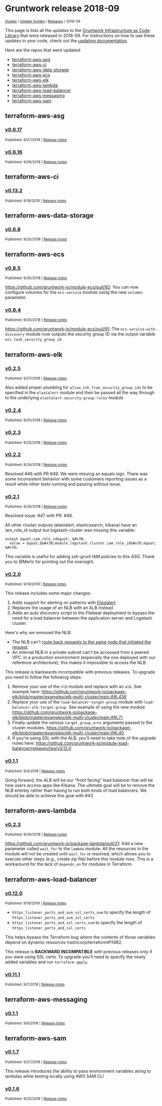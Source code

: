 
# Gruntwork release 2018-09

<p style={{marginTop: "-25px"}}><small><a href="/guides">Guides</a> / <a href="/guides/stay-up-to-date">Update Guides</a> / <a href="/guides/stay-up-to-date/releases">Releases</a> / 2018-09</small></p>

This page is lists all the updates to the [Gruntwork Infrastructure as Code 
Library](https://gruntwork.io/infrastructure-as-code-library/) that were released in 2018-09. For instructions 
on how to use these updates in your code, check out the [updating 
documentation](/guides/working-with-code/using-modules#updating).

Here are the repos that were updated:

- [terraform-aws-asg](#terraform-aws-asg)
- [terraform-aws-ci](#terraform-aws-ci)
- [terraform-aws-data-storage](#terraform-aws-data-storage)
- [terraform-aws-ecs](#terraform-aws-ecs)
- [terraform-aws-elk](#terraform-aws-elk)
- [terraform-aws-lambda](#terraform-aws-lambda)
- [terraform-aws-load-balancer](#terraform-aws-load-balancer)
- [terraform-aws-messaging](#terraform-aws-messaging)
- [terraform-aws-sam](#terraform-aws-sam)


## terraform-aws-asg


### [v0.6.17](https://github.com/gruntwork-io/terraform-aws-asg/releases/tag/v0.6.17)

<p style={{marginTop: "-20px", marginBottom: "10px"}}>
  <small>Published: 9/27/2018 | <a href="https://github.com/gruntwork-io/terraform-aws-asg/releases/tag/v0.6.17">Release notes</a></small>
</p>

<div style={{"overflow":"hidden","textOverflow":"ellipsis","display":"-webkit-box","WebkitLineClamp":10,"lineClamp":10,"WebkitBoxOrient":"vertical"}}>

  

</div>


### [v0.6.16](https://github.com/gruntwork-io/terraform-aws-asg/releases/tag/v0.6.16)

<p style={{marginTop: "-20px", marginBottom: "10px"}}>
  <small>Published: 9/26/2018 | <a href="https://github.com/gruntwork-io/terraform-aws-asg/releases/tag/v0.6.16">Release notes</a></small>
</p>

<div style={{"overflow":"hidden","textOverflow":"ellipsis","display":"-webkit-box","WebkitLineClamp":10,"lineClamp":10,"WebkitBoxOrient":"vertical"}}>

  

</div>



## terraform-aws-ci


### [v0.13.2](https://github.com/gruntwork-io/terraform-aws-ci/releases/tag/v0.13.2)

<p style={{marginTop: "-20px", marginBottom: "10px"}}>
  <small>Published: 9/18/2018 | <a href="https://github.com/gruntwork-io/terraform-aws-ci/releases/tag/v0.13.2">Release notes</a></small>
</p>

<div style={{"overflow":"hidden","textOverflow":"ellipsis","display":"-webkit-box","WebkitLineClamp":10,"lineClamp":10,"WebkitBoxOrient":"vertical"}}>

  

</div>



## terraform-aws-data-storage


### [v0.6.8](https://github.com/gruntwork-io/terraform-aws-data-storage/releases/tag/v0.6.8)

<p style={{marginTop: "-20px", marginBottom: "10px"}}>
  <small>Published: 9/20/2018 | <a href="https://github.com/gruntwork-io/terraform-aws-data-storage/releases/tag/v0.6.8">Release notes</a></small>
</p>

<div style={{"overflow":"hidden","textOverflow":"ellipsis","display":"-webkit-box","WebkitLineClamp":10,"lineClamp":10,"WebkitBoxOrient":"vertical"}}>

  

</div>



## terraform-aws-ecs


### [v0.8.5](https://github.com/gruntwork-io/terraform-aws-ecs/releases/tag/v0.8.5)

<p style={{marginTop: "-20px", marginBottom: "10px"}}>
  <small>Published: 9/30/2018 | <a href="https://github.com/gruntwork-io/terraform-aws-ecs/releases/tag/v0.8.5">Release notes</a></small>
</p>

<div style={{"overflow":"hidden","textOverflow":"ellipsis","display":"-webkit-box","WebkitLineClamp":10,"lineClamp":10,"WebkitBoxOrient":"vertical"}}>

  https://github.com/gruntwork-io/module-ecs/pull/92: You can now configure volumes for the `ecs-service` module using the new `volumes` parameter.

</div>


### [v0.8.4](https://github.com/gruntwork-io/terraform-aws-ecs/releases/tag/v0.8.4)

<p style={{marginTop: "-20px", marginBottom: "10px"}}>
  <small>Published: 9/20/2018 | <a href="https://github.com/gruntwork-io/terraform-aws-ecs/releases/tag/v0.8.4">Release notes</a></small>
</p>

<div style={{"overflow":"hidden","textOverflow":"ellipsis","display":"-webkit-box","WebkitLineClamp":10,"lineClamp":10,"WebkitBoxOrient":"vertical"}}>

  https://github.com/gruntwork-io/module-ecs/pull/91: The `ecs-service-with-discovery` module now outputs the security group ID via the output variable `ecs_task_security_group_id`.

</div>



## terraform-aws-elk


### [v0.2.5](https://github.com/gruntwork-io/terraform-aws-elk/releases/tag/v0.2.5)

<p style={{marginTop: "-20px", marginBottom: "10px"}}>
  <small>Published: 9/27/2018 | <a href="https://github.com/gruntwork-io/terraform-aws-elk/releases/tag/v0.2.5">Release notes</a></small>
</p>

<div style={{"overflow":"hidden","textOverflow":"ellipsis","display":"-webkit-box","WebkitLineClamp":10,"lineClamp":10,"WebkitBoxOrient":"vertical"}}>

  
Also added proper plumbing for `allow_ssh_from_security_group_ids` to be specified in the `elastalert` module and then be passed all the way through to the underlying `elastalert-security-group-rules` module

</div>


### [v0.2.4](https://github.com/gruntwork-io/terraform-aws-elk/releases/tag/v0.2.4)

<p style={{marginTop: "-20px", marginBottom: "10px"}}>
  <small>Published: 9/25/2018 | <a href="https://github.com/gruntwork-io/terraform-aws-elk/releases/tag/v0.2.4">Release notes</a></small>
</p>

<div style={{"overflow":"hidden","textOverflow":"ellipsis","display":"-webkit-box","WebkitLineClamp":10,"lineClamp":10,"WebkitBoxOrient":"vertical"}}>

  

</div>


### [v0.2.3](https://github.com/gruntwork-io/terraform-aws-elk/releases/tag/v0.2.3)

<p style={{marginTop: "-20px", marginBottom: "10px"}}>
  <small>Published: 9/25/2018 | <a href="https://github.com/gruntwork-io/terraform-aws-elk/releases/tag/v0.2.3">Release notes</a></small>
</p>

<div style={{"overflow":"hidden","textOverflow":"ellipsis","display":"-webkit-box","WebkitLineClamp":10,"lineClamp":10,"WebkitBoxOrient":"vertical"}}>

  

</div>


### [v0.2.2](https://github.com/gruntwork-io/terraform-aws-elk/releases/tag/v0.2.2)

<p style={{marginTop: "-20px", marginBottom: "10px"}}>
  <small>Published: 9/24/2018 | <a href="https://github.com/gruntwork-io/terraform-aws-elk/releases/tag/v0.2.2">Release notes</a></small>
</p>

<div style={{"overflow":"hidden","textOverflow":"ellipsis","display":"-webkit-box","WebkitLineClamp":10,"lineClamp":10,"WebkitBoxOrient":"vertical"}}>

  Resolved #46 with PR #49. We were missing an equals sign. There was some inconsistent behavior with some customers reporting issues as a result while other tests running and passing without issue.

</div>


### [v0.2.1](https://github.com/gruntwork-io/terraform-aws-elk/releases/tag/v0.2.1)

<p style={{marginTop: "-20px", marginBottom: "10px"}}>
  <small>Published: 9/24/2018 | <a href="https://github.com/gruntwork-io/terraform-aws-elk/releases/tag/v0.2.1">Release notes</a></small>
</p>

<div style={{"overflow":"hidden","textOverflow":"ellipsis","display":"-webkit-box","WebkitLineClamp":10,"lineClamp":10,"WebkitBoxOrient":"vertical"}}>

  Resolved issue: #47 with PR: #48.

All other cluster outputs (elastalert, elasticsearch, kibana) have an iam_role_id output but logstash-cluster was missing this variable:

```Hcl
output &quot;iam_role_id&quot; &#x7B;
  value = &quot;$&#x7B;module.logstash_cluster.iam_role_id&#x7D;&quot;
&#x7D;
```

This variable is useful for adding ssh-grunt IAM policies to this ASG. Thank you to @Merlz for pointing out the oversight.

</div>


### [v0.2.0](https://github.com/gruntwork-io/terraform-aws-elk/releases/tag/v0.2.0)

<p style={{marginTop: "-20px", marginBottom: "10px"}}>
  <small>Published: 9/19/2018 | <a href="https://github.com/gruntwork-io/terraform-aws-elk/releases/tag/v0.2.0">Release notes</a></small>
</p>

<div style={{"overflow":"hidden","textOverflow":"ellipsis","display":"-webkit-box","WebkitLineClamp":10,"lineClamp":10,"WebkitBoxOrient":"vertical"}}>

  This release includes some major changes:

1. Adds support for alerting on patterns with [Elastalert](https://github.com/Yelp/elastalert) 
1. Replaces the usage of an NLB with an ALB instead
1. Adds an auto discovery script to the Filebeat deployment to bypass the need for a load balancer between the application server and Logstash cluster.

Here&apos;s why we removed the NLB:

* The NLB can&apos;t [route back requests to the same node that initiated the request](https://forums.aws.amazon.com/thread.jspa?threadID=265344).
* An internal NLB in a private subnet can&apos;t be accessed from a peered VPC. In a production environment (especially the one deployed with our reference architecture), this makes it impossible to access the NLB.

This release is backwards incompatible with previous releases. To upgrade you need to follow the following steps:

1. Remove your use of the `nlb` module and replace with an `alb`. See example here: https://github.com/gruntwork-io/package-elk/blob/master/examples/elk-multi-cluster/main.tf#L436
1. Replace your use of the `load-balancer-target-group` module with `load-balancer-alb-target-group`. See example of using the new module https://github.com/gruntwork-io/package-elk/blob/master/examples/elk-multi-cluster/main.tf#L71
1. Finally update the various `target_group_arns` arguments passed to the cluster modules. https://github.com/gruntwork-io/package-elk/blob/master/examples/elk-multi-cluster/main.tf#L40
1. If you&apos;re using SSL with the ALB, you&apos;ll need to take note of the upgrade notes here: https://github.com/gruntwork-io/module-load-balancer/releases/tag/v0.12.0

</div>


### [v0.1.1](https://github.com/gruntwork-io/terraform-aws-elk/releases/tag/v0.1.1)

<p style={{marginTop: "-20px", marginBottom: "10px"}}>
  <small>Published: 9/4/2018 | <a href="https://github.com/gruntwork-io/terraform-aws-elk/releases/tag/v0.1.1">Release notes</a></small>
</p>

<div style={{"overflow":"hidden","textOverflow":"ellipsis","display":"-webkit-box","WebkitLineClamp":10,"lineClamp":10,"WebkitBoxOrient":"vertical"}}>

  
Going forward, the ALB will be our &quot;front facing&quot; load balancer that will be how users access apps like Kibana. The ultimate goal will be to remove the NLB entirely rather than having to run both kinds of load balancers. We should be able to achieve this goal with #43 

</div>



## terraform-aws-lambda


### [v0.2.3](https://github.com/gruntwork-io/terraform-aws-lambda/releases/tag/v0.2.3)

<p style={{marginTop: "-20px", marginBottom: "10px"}}>
  <small>Published: 9/24/2018 | <a href="https://github.com/gruntwork-io/terraform-aws-lambda/releases/tag/v0.2.3">Release notes</a></small>
</p>

<div style={{"overflow":"hidden","textOverflow":"ellipsis","display":"-webkit-box","WebkitLineClamp":10,"lineClamp":10,"WebkitBoxOrient":"vertical"}}>

  https://github.com/gruntwork-io/package-lambda/pull/21: Add a new parameter called `wait_for` to the `lambda` module. All the resources in the module will not be created until `wait_for` is resolved, which allows you to execute other steps (e.g., create zip file) before this module runs. This is a workaround for the lack of `depends_on` for modules in Terraform. 

</div>



## terraform-aws-load-balancer


### [v0.12.0](https://github.com/gruntwork-io/terraform-aws-load-balancer/releases/tag/v0.12.0)

<p style={{marginTop: "-20px", marginBottom: "10px"}}>
  <small>Published: 9/18/2018 | <a href="https://github.com/gruntwork-io/terraform-aws-load-balancer/releases/tag/v0.12.0">Release notes</a></small>
</p>

<div style={{"overflow":"hidden","textOverflow":"ellipsis","display":"-webkit-box","WebkitLineClamp":10,"lineClamp":10,"WebkitBoxOrient":"vertical"}}>

  - `https_listener_ports_and_acm_ssl_certs_num` to specify the length of `https_listener_ports_and_acm_ssl_certs`
- `https_listener_ports_and_ssl_certs_num` to specify the length of `https_listener_ports_and_ssl_certs`

This helps bypass the Terraform bug where the contents of those variables depend on dynamic resources hashicorp/terraform#11482.

This release is **BACKWARD INCOMPATIBLE** with previous releases only if you were using SSL certs. To upgrade you&apos;ll need to specify the newly added variables and run `terraform apply`.

</div>


### [v0.11.1](https://github.com/gruntwork-io/terraform-aws-load-balancer/releases/tag/v0.11.1)

<p style={{marginTop: "-20px", marginBottom: "10px"}}>
  <small>Published: 9/7/2018 | <a href="https://github.com/gruntwork-io/terraform-aws-load-balancer/releases/tag/v0.11.1">Release notes</a></small>
</p>

<div style={{"overflow":"hidden","textOverflow":"ellipsis","display":"-webkit-box","WebkitLineClamp":10,"lineClamp":10,"WebkitBoxOrient":"vertical"}}>

  

</div>



## terraform-aws-messaging


### [v0.1.1](https://github.com/gruntwork-io/terraform-aws-messaging/releases/tag/v0.1.1)

<p style={{marginTop: "-20px", marginBottom: "10px"}}>
  <small>Published: 9/6/2018 | <a href="https://github.com/gruntwork-io/terraform-aws-messaging/releases/tag/v0.1.1">Release notes</a></small>
</p>

<div style={{"overflow":"hidden","textOverflow":"ellipsis","display":"-webkit-box","WebkitLineClamp":10,"lineClamp":10,"WebkitBoxOrient":"vertical"}}>

  

</div>



## terraform-aws-sam


### [v0.1.7](https://github.com/gruntwork-io/terraform-aws-sam/releases/tag/v0.1.7)

<p style={{marginTop: "-20px", marginBottom: "10px"}}>
  <small>Published: 9/27/2018 | <a href="https://github.com/gruntwork-io/terraform-aws-sam/releases/tag/v0.1.7">Release notes</a></small>
</p>

<div style={{"overflow":"hidden","textOverflow":"ellipsis","display":"-webkit-box","WebkitLineClamp":10,"lineClamp":10,"WebkitBoxOrient":"vertical"}}>

  This release introduces the ability to pass environment variables along to lambdas while testing locally using AWS SAM CLI

</div>


### [v0.1.6](https://github.com/gruntwork-io/terraform-aws-sam/releases/tag/v0.1.6)

<p style={{marginTop: "-20px", marginBottom: "10px"}}>
  <small>Published: 9/25/2018 | <a href="https://github.com/gruntwork-io/terraform-aws-sam/releases/tag/v0.1.6">Release notes</a></small>
</p>

<div style={{"overflow":"hidden","textOverflow":"ellipsis","display":"-webkit-box","WebkitLineClamp":10,"lineClamp":10,"WebkitBoxOrient":"vertical"}}>

  

</div>




<!-- ##DOCS-SOURCER-START
{
  "sourcePlugin": "releases",
  "hash": "2ea7257d7ea11dfc2b8f1834ceee76e6"
}
##DOCS-SOURCER-END -->

